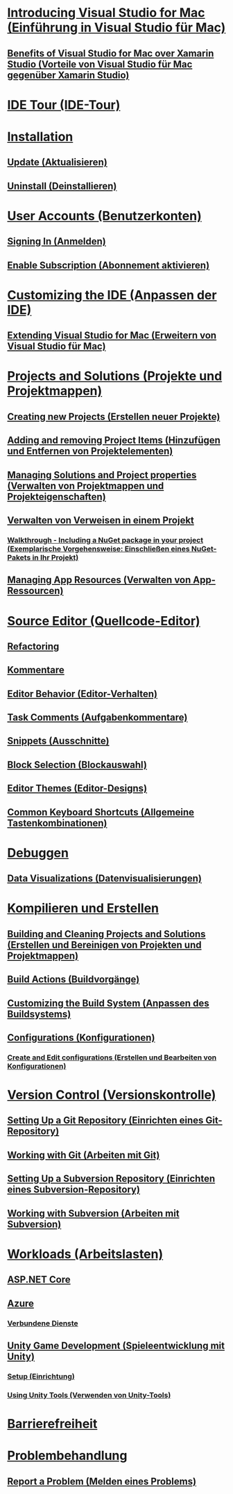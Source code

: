 # [Introducing Visual Studio for Mac (Einführung in Visual Studio für Mac)](index.md)
## [Benefits of Visual Studio for Mac over Xamarin Studio (Vorteile von Visual Studio für Mac gegenüber Xamarin Studio)](benefits-vsmac-over-xs.md)
# [IDE Tour (IDE-Tour)](ide-tour.md)

# [Installation](installation.md)
## [Update (Aktualisieren)](update.md)
## [Uninstall (Deinstallieren)](uninstall.md)

# [User Accounts (Benutzerkonten)](user-accounts.md)
## [Signing In (Anmelden)](signing-in.md)
## [Enable Subscription (Abonnement aktivieren)](activation.md)

# [Customizing the IDE (Anpassen der IDE)](customizing-the-ide.md)
## [Extending Visual Studio for Mac (Erweitern von Visual Studio für Mac)](extending-visual-studio-mac.md)


# [Projects and Solutions (Projekte und Projektmappen)](projects-and-solutions.md)
## [Creating new Projects (Erstellen neuer Projekte)](create-new-projects.md)
## [Adding and removing Project Items (Hinzufügen und Entfernen von Projektelementen)](add-and-remove-project-items.md)
## [Managing Solutions and Project properties (Verwalten von Projektmappen und Projekteigenschaften)](managing-solutions-and-project-properties.md)
## [Verwalten von Verweisen in einem Projekt](managing-references-in-a-project.md)
### [Walkthrough - Including a NuGet package in your project (Exemplarische Vorgehensweise: Einschließen eines NuGet-Pakets in Ihr Projekt)](nuget-walkthrough.md)
## [Managing App Resources (Verwalten von App-Ressourcen)](managing-app-resources.md)

# [Source Editor (Quellcode-Editor)](source-editor.md)
## [Refactoring](refactoring.md)
## [Kommentare](comments.md)
## [Editor Behavior (Editor-Verhalten)](editor-behavior.md)
## [Task Comments (Aufgabenkommentare)](task-comments.md)
## [Snippets (Ausschnitte)](snippets.md)
## [Block Selection (Blockauswahl)](block-selection.md)
## [Editor Themes (Editor-Designs)](editor-themes.md)
## [Common Keyboard Shortcuts (Allgemeine Tastenkombinationen)](keyboard-shortcuts.md)

# [Debuggen](debugging.md)
## [Data Visualizations (Datenvisualisierungen)](data-visualizations.md)

# [Kompilieren und Erstellen](compiling-and-building.md)
## [Building and Cleaning Projects and Solutions (Erstellen und Bereinigen von Projekten und Projektmappen)](building-and-cleaning-projects-and-solutions.md)
## [Build Actions (Buildvorgänge)](build-actions.md)
## [Customizing the Build System (Anpassen des Buildsystems)](customizing-build-system.md)
## [Configurations (Konfigurationen)](configurations.md)
### [Create and Edit configurations (Erstellen und Bearbeiten von Konfigurationen)](create-and-edit-configurations.md)

# [Version Control (Versionskontrolle)](version-control.md)
## [Setting Up a Git Repository (Einrichten eines Git-Repository)](set-up-git-repository.md)
## [Working with Git (Arbeiten mit Git)](working-with-git.md)
## [Setting Up a Subversion Repository (Einrichten eines Subversion-Repository)](set-up-subversion-repository.md)
## [Working with Subversion (Arbeiten mit Subversion)](working-with-subversion.md)

# [Workloads (Arbeitslasten)](workloads.md)
## [ASP.NET Core](asp-net-core.md)
## [Azure](azure-workload.md)
### [Verbundene Dienste](connected-services.md)
## [Unity Game Development (Spieleentwicklung mit Unity)](unity-tools.md)
### [Setup (Einrichtung)](setup-vsmac-tools-unity.md)
### [Using Unity Tools (Verwenden von Unity-Tools)](using-vsmac-tools-unity.md)

# [Barrierefreiheit](accessibility.md)

# [Problembehandlung](troubleshooting.md)
## [Report a Problem (Melden eines Problems)](report-a-problem.md)
